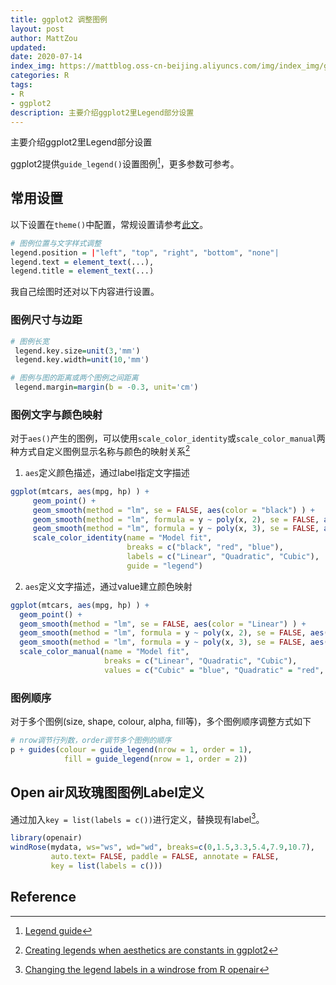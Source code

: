 ```yaml
---
title: ggplot2 调整图例
layout: post
author: MattZou
updated: 
date: 2020-07-14
index_img: https://mattblog.oss-cn-beijing.aliyuncs.com/img/index_img/ggplot2-legend-example.png/bg
categories: R
tags:
- R
- ggplot2
description: 主要介绍ggplot2里Legend部分设置
---
```


主要介绍ggplot2里Legend部分设置

ggplot2提供`guide_legend()`设置图例[^1]，更多参数可参考。

## 常用设置
以下设置在`theme()`中配置，常规设置请参考[此文](http://www.sthda.com/english/wiki/ggplot2-legend-easy-steps-to-change-the-position-and-the-appearance-of-a-graph-legend-in-r-software)。
``` r
# 图例位置与文字样式调整
legend.position = |"left", "top", "right", "bottom", "none"|
legend.text = element_text(...),
legend.title = element_text(...)
```

我自己绘图时还对以下内容进行设置。

### 图例尺寸与边距
``` r
# 图例长宽
 legend.key.size=unit(3,'mm')
 legend.key.width=unit(10,'mm')

# 图例与图的距离或两个图例之间距离
 legend.margin=margin(b = -0.3, unit='cm')
```

### 图例文字与颜色映射
对于`aes()`产生的图例，可以使用`scale_color_identity`或`scale_color_manual`两种方式自定义图例显示名称与颜色的映射关系[^2]

1. `aes`定义颜色描述，通过label指定文字描述
``` r
ggplot(mtcars, aes(mpg, hp) ) +
     geom_point() +
     geom_smooth(method = "lm", se = FALSE, aes(color = "black") ) +
     geom_smooth(method = "lm", formula = y ~ poly(x, 2), se = FALSE, aes(color = "red")) +
     geom_smooth(method = "lm", formula = y ~ poly(x, 3), se = FALSE, aes(color = "blue")) +
     scale_color_identity(name = "Model fit",
                          breaks = c("black", "red", "blue"),
                          labels = c("Linear", "Quadratic", "Cubic"),
                          guide = "legend")
```
2. `aes`定义文字描述，通过value建立颜色映射
``` r
ggplot(mtcars, aes(mpg, hp) ) +
  geom_point() +
  geom_smooth(method = "lm", se = FALSE, aes(color = "Linear") ) +
  geom_smooth(method = "lm", formula = y ~ poly(x, 2), se = FALSE, aes(color = "Quadratic")) +
  geom_smooth(method = "lm", formula = y ~ poly(x, 3), se = FALSE, aes(color = "Cubic")) +
  scale_color_manual(name = "Model fit",
                     breaks = c("Linear", "Quadratic", "Cubic"),
                     values = c("Cubic" = "blue", "Quadratic" = "red", "Linear" = "black"))
```

### 图例顺序
对于多个图例(size, shape, colour, alpha, fill等)，多个图例顺序调整方式如下
``` r
# nrow调节行列数，order调节多个图例的顺序
p + guides(colour = guide_legend(nrow = 1, order = 1), 
            fill = guide_legend(nrow = 1, order = 2))
```

## Open air风玫瑰图图例Label定义
通过加入`key = list(labels = c())`进行定义，替换现有label[^3]。
``` r
library(openair)
windRose(mydata, ws="ws", wd="wd", breaks=c(0,1.5,3.3,5.4,7.9,10.7), 
         auto.text= FALSE, paddle = FALSE, annotate = FALSE,
         key = list(labels = c()))
```

## Reference
[^1]: [Legend guide](https://ggplot2.tidyverse.org/reference/guide_legend.html)
[^2]: [Creating legends when aesthetics are constants in ggplot2](https://aosmith.rbind.io/2018/07/19/manual-legends-ggplot2/)
[^3]: [Changing the legend labels in a windrose from R openair](https://databasefaq.com/index.php/answer/112135/r-legend-changing-the-legend-labels-in-a-windrose-from-r-openair)
